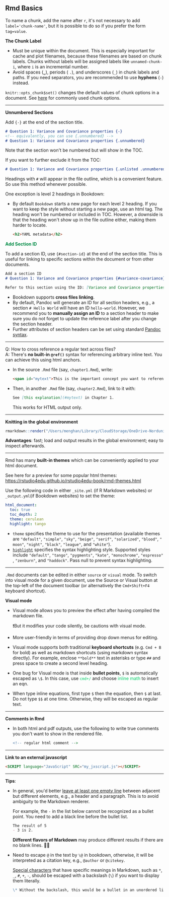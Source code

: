 ## Rmd Basics

To name a chunk, add the name after `r`, it's not necessary to add `label='chunk-name'`, but it is possible to do so if you prefer the form `tag=value`. 

**The Chunk Label**

- Must be unique within the document. This is especially important for cache and plot filenames, because these filenames are based on chunk labels. Chunks without labels will be assigned labels like `unnamed-chunk-i`, where `i` is an incremental number.
- Avoid spaces (`␣`), periods ( `.`), and underscores (`_`) in chunk labels and paths.  If you need separators, you are recommended to use **hyphens** (`-`) instead. 

`knitr::opts_chunk$set()` changes the default values of chunk options in a document. See [here](#common-chunk-options) for commonly used chunk options.


--------------------------------------------------------------------------------

**Unnumbered Sections**

Add `{-}` at the end of the section title.

```markdown
# Question 1: Variance and Covariance properties {-}
<!-- equivalently, you can use {.unnumbered} --> 
# Question 1: Variance and Covariance properties {.unnumbered}
```

Note that the section won't be numbered but will show in the TOC.

If you want to further exclude it from the TOC:

```markdown
# Question 1: Variance and Covariance properties {.unlisted .unnumbered}
```

Headings with `#` will appear in the file outline, which is a convenient feature. So use this method whenever possible. 

One exception is level 2 headings in Bookdown:

- By default `Bookdown` starts a new page for each level 2 heading. If you want to keep the style without starting a new page, use an html tag. The heading won't be numbered or included in TOC. However, a downside is that the heading won't show up in the file outline either, making them harder to locate.

  ```html
  <h2>YAML metadata</h2>
  ```

<span style="color: #008B45;">**Add Section ID**</span>

To add a section ID, use `{#section-id}` at the end of the section title. This is useful for linking to specific sections within the document or from other documents.

```markdown
Add a section ID
# Question 1: Variance and Covariance properties {#variance-covariance}

Refer to this section using the ID: [Variance and Covariance properties](#variance-covariance). 
```

- Bookdown supports **cross files linking**.
- By default, Pandoc will generate an ID for all section headers, e.g., a section `# Hello World` will have an ID `hello-world`. However, we recommend you to **manually assign an ID** to a section header to make sure you do not forget to update the reference label after you change the section header. 
- Further attributes of section headers can be set using standard [Pandoc syntax](http://pandoc.org/MANUAL.html#heading-identifiers).

--------------------------------------------------------------------------------

Q: How to cross reference a regular text across files? \
A: There's **no built-in `@ref()`** syntax for referencing arbitrary inline text. You can achieve this using html anchors. 

- In the source `.Rmd` file (say, `chapter1.Rmd`), write:

  ```markdown
  <span id="mytext">This is the important concept you want to reference later.</span>
  ```

- Then, in another `.Rmd` file (say, `chapter2.Rmd`), link to it with:

  ```markdown
  See [this explanation](#mytext) in Chapter 1.
  ```
  This works for HTML output only.

--------------------------------------------------------------------------------


**Knitting in the global environment**

```r
rmarkdown::render("/Users/menghan/Library/CloudStorage/OneDrive-Norduniversitet/EK369E/Seminars/w1.rmd", envir=.GlobalEnv)
```

**Advantages**: fast; load and output results in the global environment; easy to inspect afterwards.


--------------------------------------------------------------------------------

Rmd has many **built-in themes** which can be conveniently applied to your html document.

See here for a preview for some popular html themes: <https://rstudio4edu.github.io/rstudio4edu-book/rmd-themes.html>

Use the following code in either `_site.yml` (if R Markdown websites) or `_output.yml`(if Bookdown websites) to set the theme:

```yaml
html_document:
  toc: true
  toc_depth: 2
  theme: cerulean
  highlight: tango
```

- `theme` specifies the theme to use for the presentation (available themes are `"default"`, `"simple"`, `"sky"`, `"beige"`, `"serif"`, `"solarized"`, `"blood"`, `"moon"`, `"night"`, `"black"`, `"league"`, and `"white"`).
- [`highlight`](https://elastic-lovelace-155848.netlify.app/highlighters.html) specifies the syntax highlighting style. Supported styles include `"default"`, `"tango"`, `"pygments"`, `"kate"`, `"monochrome"`, `"espresso"`, `"zenburn"`, and `"haddock"`. Pass null to prevent syntax highlighting.


--------------------------------------------------------------------------------


`.Rmd` documents can be edited in either `source` or `visual` mode. To switch into visual mode for a given document, use the Source or Visual button at the top-left of the document toolbar (or alternatively the `Cmd+Shift+F4` keyboard shortcut).

**Visual mode**

- Visual mode allows you to preview the effect after having compiled the markdown file.

  ❗️But it modifies your code silently, be cautions with visual mode.

- More user-friendly in terms of providing drop down menus for editing.

- Visual mode supports both traditional **keyboard shortcuts** (e.g. `Cmd + B` for bold) as well as markdown shortcuts (using markdown syntax directly). For example, enclose `**bold**` text in asterisks or type `##` and press space to create a second level heading. 

- One bug for Visual mode is that inside **bullet points**, `$` is automatically escaped as `\$`. In this case, use <span style='color:#00CC66'>`cmd+/`</span> and choose <span style='color:#00CC66'>inline math</span> to insert an eqn.

- When type inline equations, first type `$` then the equation, then `$` at last. Do not type `$$` at one time. Otherwise, they will be escaped as regular text.


--------------------------------------------------------------------------------

**Comments in Rmd**

- In both html and pdf outputs, use the following to write true comments you don't want to show in the rendered file.

  ```r
  <!-- regular html comment --> 
  ```

--------------------------------------------------------------------------------

**Link to an external javascript**

```html
<SCRIPT language="JavaScript" SRC="my_jxscript.js"></SCRIPT>
```


--------------------------------------------------------------------------------

**Tips**:

- In general, you'd better <u>leave at least one empty line</u> between adjacent but different elements, e.g., a header and a paragraph. This is to avoid ambiguity to the Markdown renderer. 

  For example, the `-` in the list below cannot be recognized as a bullet point. You need to add a black line before the bullet list.

  ```markdown
  The result of 5
  - 3 is 2.
  ```

  **Different flavors of Markdown** may produce different results if there are no blank lines. 🙈🙈

- Need to escape `@` in the text by `\@` in bookdown, otherwise, it will be interpreted as a citation key, e.g., `@author` or `@citekey`.
  
  [Special characters](https://github.com/mattcone/markdown-guide/blob/master/_basic-syntax/escaping-characters.md) that have specific meanings in Markdown, such as `*`, `_`, `#`, `+`, `-`, should be escaped with a backslash (`\`) if you want to display them literally. 

  ```markdown
  \* Without the backslash, this would be a bullet in an unordered list.
  ```
